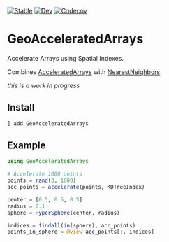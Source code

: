 
[![Stable](https://img.shields.io/badge/docs-stable-blue.svg)](https://evetion.github.io/GeoAcceleratedArrays.jl/stable)
[![Dev](https://img.shields.io/badge/docs-dev-blue.svg)](https://evetion.github.io/GeoAcceleratedArrays.jl/dev)
[![Codecov](https://codecov.io/gh/evetion/GeoAcceleratedArrays.jl/branch/master/graph/badge.svg)](https://codecov.io/gh/evetion/GeoAcceleratedArrays.jl)

# GeoAcceleratedArrays
Accelerate Arrays using Spatial Indexes.

Combines [AcceleratedArrays](https://github.com/andyferris/AcceleratedArrays.jl) with [NearestNeighbors](https://github.com/KristofferC/NearestNeighbors.jl/).

*this is a work in progress*

## Install
```julia
] add GeoAcceleratedArrays
```

## Example
```julia
using GeoAcceleratedArrays

# Accelerate 1000 points
points = rand(3, 1000)
acc_points = accelerate(points, KDTreeIndex)

center = [0.5, 0.5, 0.5]
radius = 0.1
sphere = HyperSphere(center, radius)

indices = findall(in(sphere), acc_points)
points_in_sphere = @view acc_points[:, indices]
```
